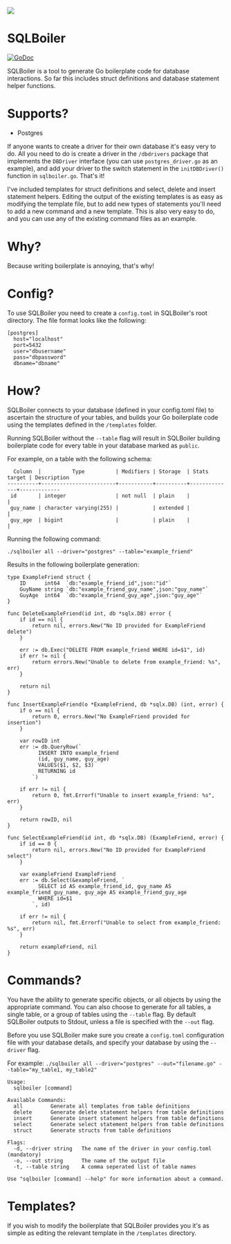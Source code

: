 <img src="http://i.imgur.com/R5g99sO.png"/>

# SQLBoiler

[![GoDoc](https://godoc.org/github.com/pobri19/sqlboiler?status.svg)](https://godoc.org/github.com/pobri19/sqlboiler)

SQLBoiler is a tool to generate Go boilerplate code for database interactions. So far this includes struct definitions and database statement helper functions.

# Supports?
* Postgres

If anyone wants to create a driver for their own database it's easy very to do. All you need to do is create a driver in the ````/dbdrivers```` package that implements the ````DBDriver```` interface (you can use ````postgres_driver.go```` as an example), and add your driver to the switch statement in the ````initDBDriver()```` function in ````sqlboiler.go````. That's it!

I've included templates for struct definitions and select, delete and insert statement helpers. Editing the output of the existing templates is as easy as modifying the template file, but to add new types of statements you'll need to add a new command and a new template. This is also very easy to do, and you can use any of the existing command files as an example.

# Why?

Because writing boilerplate is annoying, that's why!

# Config?

To use SQLBoiler you need to create a ````config.toml```` in SQLBoiler's root directory. The file format looks like the following:

````
[postgres]
  host="localhost"
  port=5432
  user="dbusername"
  pass="dbpassword"
  dbname="dbname"
````

# How?

SQLBoiler connects to your database (defined in your config.toml file) to ascertain the structure of your tables, and builds your Go boilerplate code using the templates defined in the ````/templates```` folder.

Running SQLBoiler without the ````--table```` flag will result in SQLBoiler building boilerplate code for every table in your database marked as ````public````.

For example, on a table with the following schema:

````
  Column  |          Type          | Modifiers | Storage  | Stats target | Description
----------+------------------------+-----------+----------+--------------+-------------
 id       | integer                | not null  | plain    |              |
 guy_name | character varying(255) |           | extended |              |
 guy_age  | bigint                 |           | plain    |              |
````

Running the following command:

````./sqlboiler all --driver="postgres" --table="example_friend"````

Results in the following boilerplate generation:

````
type ExampleFriend struct {
	ID      int64  `db:"example_friend_id",json:"id"`
	GuyName string `db:"example_friend_guy_name",json:"guy_name"`
	GuyAge  int64  `db:"example_friend_guy_age",json:"guy_age"`
}

func DeleteExampleFriend(id int, db *sqlx.DB) error {
	if id == nil {
		return nil, errors.New("No ID provided for ExampleFriend delete")
	}

	err := db.Exec("DELETE FROM example_friend WHERE id=$1", id)
	if err != nil {
		return errors.New("Unable to delete from example_friend: %s", err)
	}

	return nil
}

func InsertExampleFriend(o *ExampleFriend, db *sqlx.DB) (int, error) {
	if o == nil {
		return 0, errors.New("No ExampleFriend provided for insertion")
	}

	var rowID int
	err := db.QueryRow(`
          INSERT INTO example_friend
          (id, guy_name, guy_age)
          VALUES($1, $2, $3)
          RETURNING id
        `)

	if err != nil {
		return 0, fmt.Errorf("Unable to insert example_friend: %s", err)
	}

	return rowID, nil
}

func SelectExampleFriend(id int, db *sqlx.DB) (ExampleFriend, error) {
	if id == 0 {
		return nil, errors.New("No ID provided for ExampleFriend select")
	}

	var exampleFriend ExampleFriend
	err := db.Select(&exampleFriend, `
          SELECT id AS example_friend_id, guy_name AS example_friend_guy_name, guy_age AS example_friend_guy_age
          WHERE id=$1
        `, id)

	if err != nil {
		return nil, fmt.Errorf("Unable to select from example_friend: %s", err)
	}

	return exampleFriend, nil
}
````

# Commands?

You have the ability to generate specific objects, or all objects by using the appropriate command. You can also choose to generate for all tables, a single table, or a group of tables using the ````--table```` flag. By default SQLBoiler outputs to Stdout, unless a file is specified with the ````--out```` flag.

Before you use SQLBoiler make sure you create a ````config.toml```` configuration file with your database details, and specify your database by using the ````--driver```` flag.

For example: ````./sqlboiler all --driver="postgres" --out="filename.go" --table="my_table1, my_table2"````

````
Usage:
  sqlboiler [command]

Available Commands:
  all         Generate all templates from table definitions
  delete      Generate delete statement helpers from table definitions
  insert      Generate insert statement helpers from table definitions
  select      Generate select statement helpers from table definitions
  struct      Generate structs from table definitions

Flags:
  -d, --driver string   The name of the driver in your config.toml (mandatory)
  -o, --out string      The name of the output file
  -t, --table string    A comma seperated list of table names

Use "sqlboiler [command] --help" for more information about a command.
````

# Templates?

If you wish to modify the boilerplate that SQLBoiler provides you it's as simple as editing the relevant template in the ````/templates```` directory.
